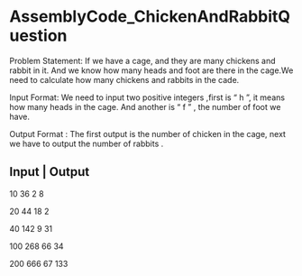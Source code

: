 # AssemblyCode_ChickenAndRabbitQuestion

Problem Statement:
 If we have a cage, and they are many chickens and rabbit in it.
And we know how many heads and foot are there in the cage.We
need to calculate how many chickens and rabbits in the cade.

Input Format:
 We need to input two positive integers ,first is “ h ”, it means
how many heads in the cage. And another is “ f ” , the number of
foot we have.

Output Format :
 The first output is the number of chicken in the cage, next we
have to output the number of rabbits .


  Input   | Output
----------------------
10   36              2    8

20   44              18   2

40   142             9    31
 
100  268             66   34

200  666             67   133

